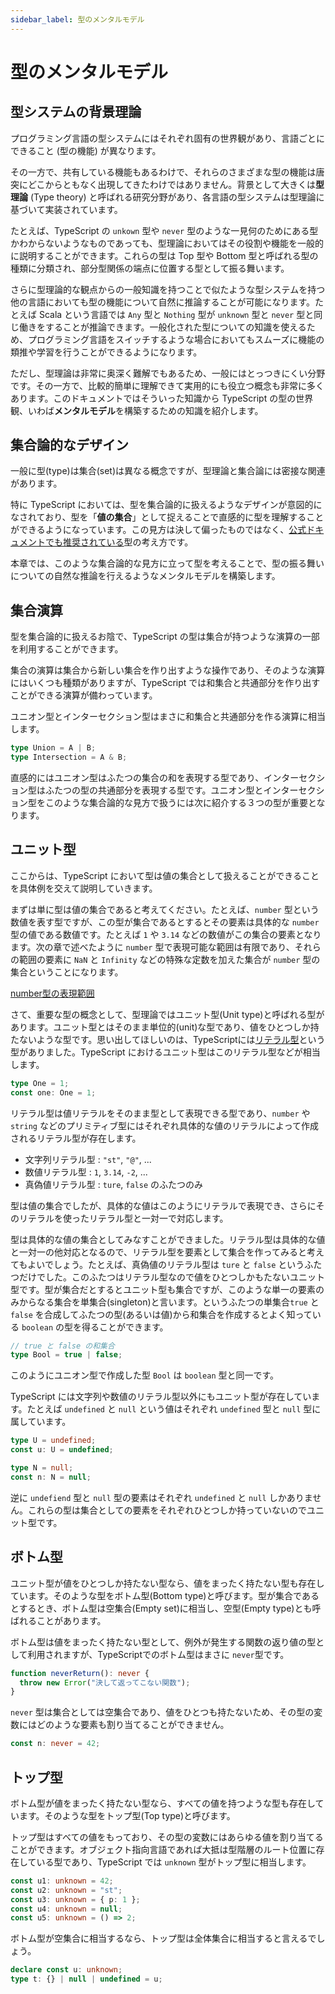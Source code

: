 ```yaml
---
sidebar_label: 型のメンタルモデル
---
```


# 型のメンタルモデル

## 型システムの背景理論

プログラミング言語の型システムにはそれぞれ固有の世界観があり、言語ごとにできること (型の機能) が異なります。

その一方で、共有している機能もあるわけで、それらのさまざまな型の機能は唐突にどこからともなく出現してきたわけではありません。背景として大きくは**型理論** (Type theory) と呼ばれる研究分野があり、各言語の型システムは型理論に基づいて実装されています。

たとえば、TypeScript の `unkown` 型や `never` 型のような一見何のためにある型かわからないようなものであっても、型理論においてはその役割や機能を一般的に説明することができます。これらの型は Top 型や Bottom 型と呼ばれる型の種類に分類され、部分型関係の端点に位置する型として振る舞います。

さらに型理論的な観点からの一般知識を持つことで似たような型システムを持つ他の言語においても型の機能について自然に推論することが可能になります。たとえば Scala という言語では `Any` 型と `Nothing` 型が `unknown` 型と `never` 型と同じ働きをすることが推論できます。一般化された型についての知識を使えるため、プログラミング言語をスイッチするような場合においてもスムーズに機能の類推や学習を行うことができるようになります。

ただし、型理論は非常に奥深く難解でもあるため、一般にはとっつきにくい分野です。その一方で、比較的簡単に理解できて実用的にも役立つ概念も非常に多くあります。このドキュメントではそういった知識から TypeScript の型の世界観、いわば**メンタルモデル**を構築するための知識を紹介します。

## 集合論的なデザイン

一般に型(type)は集合(set)は異なる概念ですが、型理論と集合論には密接な関連があります。

特に TypeScript においては、型を集合論的に扱えるようなデザインが意図的になされており、型を「**値の集合**」として捉えることで直感的に型を理解することができるようになっています。この見方は決して偏ったものではなく、[公式ドキュメントでも推奨されている](https://www.typescriptlang.org/docs/handbook/typescript-in-5-minutes-oop.html#types-as-sets)型の考え方です。

本章では、このような集合論的な見方に立って型を考えることで、型の振る舞いについての自然な推論を行えるようなメンタルモデルを構築します。

## 集合演算

型を集合論的に扱えるお陰で、TypeScript の型は集合が持つような演算の一部を利用することができます。

集合の演算は集合から新しい集合を作り出すような操作であり、そのような演算にはいくつも種類がありますが、TypeScript では和集合と共通部分を作り出すことができる演算が備わっています。

ユニオン型とインターセクション型はまさに和集合と共通部分を作る演算に相当します。

```ts twoslash
type Union = A | B;
type Intersection = A & B;
```

直感的にはユニオン型はふたつの集合の和を表現する型であり、インターセクション型はふたつの型の共通部分を表現する型です。ユニオン型とインターセクション型をこのような集合論的な見方で扱うには次に紹介する３つの型が重要となります。

## ユニット型

ここからは、TypeScript において型は値の集合として扱えることができることを具体例を交えて説明していきます。

まずは単に型は値の集合であると考えてください。たとえば、`number` 型という数値を表す型ですが、この型が集合であるとするとその要素は具体的な `number` 型の値である数値です。たとえば `1` や `3.14` などの数値がこの集合の要素となります。次の章で述べたように `number` 型で表現可能な範囲は有限であり、それらの範囲の要素に `NaN` と `Infinity` などの特殊な定数を加えた集合が `number` 型の集合ということになります。

[number型の表現範囲](reference/values-types-variables/number)

さて、重要な型の概念として、型理論ではユニット型(Unit type)と呼ばれる型があります。ユニット型とはそのまま単位的(unit)な型であり、値をひとつしか持たないような型です。思い出してほしいのは、TypeScriptには[リテラル型](/values-types-variables/literal-types)という型がありました。TypeScript におけるユニット型はこのリテラル型などが相当します。

```ts twoslash
type One = 1;
const one: One = 1;
```

リテラル型は値リテラルをそのまま型として表現できる型であり、`number` や `string` などのプリミティブ型にはそれぞれ具体的な値のリテラルによって作成されるリテラル型が存在します。

- 文字列リテラル型 : `"st"`, `"@"`, ...
- 数値リテラル型 : `1`, `3.14`, `-2`, ...
- 真偽値リテラル型 : `ture`, `false` のふたつのみ

型は値の集合でしたが、具体的な値はこのようにリテラルで表現でき、さらにそのリテラルを使ったリテラル型と一対一で対応します。

型は具体的な値の集合としてみなすことができました。リテラル型は具体的な値と一対一の他対応となるので、リテラル型を要素として集合を作ってみると考えてもよいでしょう。たとえば、真偽値のリテラル型は `ture` と `false` というふたつだけでした。このふたつはリテラル型なので値をひとつしかもたないユニット型です。型が集合だとするとユニット型も集合ですが、このような単一の要素のみからなる集合を単集合(singleton)と言います。というふたつの単集合`true` と `false` を合成してふたつの型(あるいは値)から和集合を作成するとよく知っている `boolean` の型を得ることができます。

```ts twoslash
// true と false の和集合
type Bool = true | false;
```

このようにユニオン型で作成した型 `Bool` は `boolean` 型と同一です。

TypeScript には文字列や数値のリテラル型以外にもユニット型が存在しています。たとえば `undefined` と `null` という値はそれぞれ `undefined` 型と `null` 型に属しています。

```ts twoslash
type U = undefined;
const u: U = undefined;

type N = null;
const n: N = null;
```

逆に `undefiend` 型と `null` 型の要素はそれぞれ `undefined` と `null` しかありません。これらの型は集合としての要素をそれぞれひとつしか持っていないのでユニット型です。

## ボトム型

ユニット型が値をひとつしか持たない型なら、値をまったく持たない型も存在しています。そのような型をボトム型(Bottom type)と呼びます。型が集合であるとするとき、ボトム型は空集合(Empty set)に相当し、空型(Empty type)とも呼ばれることがあります。

ボトム型は値をまったく持たない型として、例外が発生する関数の返り値の型として利用されますが、TypeScriptでのボトム型はまさに `never`型です。

```ts twoslash
function neverReturn(): never {
  throw new Error("決して返ってこない関数");
}
```

`never` 型は集合としては空集合であり、値をひとつも持たないため、その型の変数にはどのような要素も割り当てることができません。

```ts twoslash
const n: never = 42;
```

## トップ型

ボトム型が値をまったく持たない型なら、すべての値を持つような型も存在しています。そのような型をトップ型(Top type)と呼びます。

トップ型はすべての値をもっており、その型の変数にはあらゆる値を割り当てることができます。オブジェクト指向言語であれば大抵は型階層のルート位置に存在している型であり、TypeScript では `unknown` 型がトップ型に相当します。

```ts twoslash
const u1: unknown = 42;
const u2: unknown = "st";
const u3: unknown = { p: 1 };
const u4: unknown = null;
const u5: unknown = () => 2;
```

ボトム型が空集合に相当するなら、トップ型は全体集合に相当すると言えるでしょう。

```ts twoslash
declare const u: unknown;
type t: {} | null | undefined = u;
```
